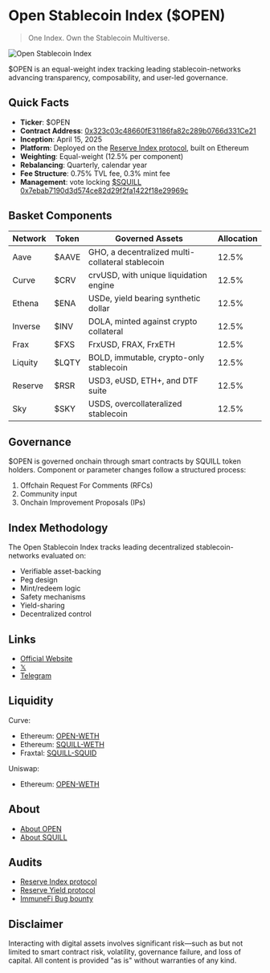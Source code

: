 # Open Stablecoin Index ($OPEN)
> One Index. Own the Stablecoin Multiverse.

![Open Stablecoin Index](https://github.com/user-attachments/assets/371f6b9b-fb5c-4c0b-aa83-ae881671380b)

$OPEN is an equal-weight index tracking leading stablecoin-networks advancing transparency, composability, and user-led governance.

## Quick Facts

- **Ticker**: $OPEN
- **Contract Address**: [0x323c03c48660fE31186fa82c289b0766d331Ce21](https://etherscan.io/token/0x323c03c48660fE31186fa82c289b0766d331Ce21#readContract)
- **Inception**: April 15, 2025
- **Platform**: Deployed on the [Reserve Index protocol](https://app.reserve.org/ethereum/index-dtf/0x323c03c48660fe31186fa82c289b0766d331ce21/), built on Ethereum
- **Weighting**: Equal-weight (12.5% per component)
- **Rebalancing**: Quarterly, calendar year
- **Fee Structure**: 0.75% TVL fee, 0.3% mint fee
- **Management**: vote locking [$SQUILL 0x7ebab7190d3d574ce82d29f2fa1422f18e29969c](https://etherscan.io/token/0x7ebab7190d3d574ce82d29f2fa1422f18e29969c#code)

## Basket Components

| Network | Token | Governed Assets | Allocation |
|---------|-------|-----------------|------------|
| Aave | $AAVE | GHO, a decentralized multi-collateral stablecoin | 12.5% |
| Curve | $CRV | crvUSD, with unique liquidation engine | 12.5% |
| Ethena | $ENA | USDe, yield bearing synthetic dollar | 12.5% |
| Inverse | $INV | DOLA, minted against crypto collateral | 12.5% |
| Frax | $FXS | FrxUSD, FRAX, FrxETH | 12.5% |
| Liquity | $LQTY | BOLD, immutable, crypto-only stablecoin | 12.5% |
| Reserve | $RSR | USD3, eUSD, ETH+, and DTF suite | 12.5% |
| Sky | $SKY | USDS, overcollateralized stablecoin | 12.5% |

## Governance

$OPEN is governed onchain through smart contracts by SQUILL token holders. Component or parameter changes follow a structured process:
1. Offchain Request For Comments (RFCs)
2. Community input
3. Onchain Improvement Proposals (IPs)

## Index Methodology

The Open Stablecoin Index tracks leading decentralized stablecoin-networks evaluated on:
- Verifiable asset-backing
- Peg design
- Mint/redeem logic
- Safety mechanisms
- Yield-sharing
- Decentralized control

## Links

- [Official Website](https://www.openstablecoinindex.com)
- [𝕏](https://x.com/$OPEN)
- [Telegram](https://t.me/OpenStableIndex)

## Liquidity
Curve:
- Ethereum: [OPEN-WETH](https://curve.fi/dex/ethereum/pools/factory-twocrypto-178/deposit/)
- Ethereum: [SQUILL-WETH](https://curve.fi/dex/ethereum/pools/factory-twocrypto-177/deposit/)
- Fraxtal: [SQUILL-SQUID](https://curve.fi/dex/fraxtal/pools/factory-twocrypto-44/deposit/)

Uniswap:
- Ethereum: [OPEN-WETH](https://app.uniswap.org/explore/pools/ethereum/0xaBaebcc9EEe363CeA2150eE03ac96db110F0e745)

## About
- [About OPEN](https://leviathannews.substack.com/p/stablecoins-everyone-and-their-mom)
- [About SQUILL](https://leviathannews.substack.com/p/leviathan-launches-squill)

## Audits

- [Reserve Index protocol](https://github.com/reserve-protocol/index)
- [Reserve Yield protocol](https://github.com/reserve-protocol/yield)
- [ImmuneFi Bug bounty](https://immunefi.com/reserve)

## Disclaimer

Interacting with digital assets involves significant risk—such as but not limited to smart contract risk, volatility, governance failure, and loss of capital. All content is provided "as is" without warranties of any kind.

